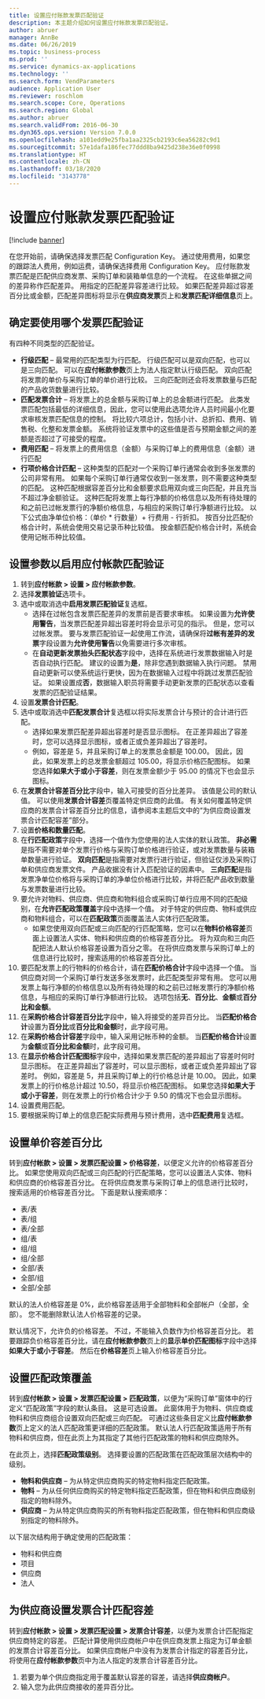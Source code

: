 ```yaml
---
title: 设置应付账款发票匹配验证
description: 本主题介绍如何设置应付帐款发票匹配验证。
author: abruer
manager: AnnBe
ms.date: 06/26/2019
ms.topic: business-process
ms.prod: ''
ms.service: dynamics-ax-applications
ms.technology: ''
ms.search.form: VendParameters
audience: Application User
ms.reviewer: roschlom
ms.search.scope: Core, Operations
ms.search.region: Global
ms.author: abruer
ms.search.validFrom: 2016-06-30
ms.dyn365.ops.version: Version 7.0.0
ms.openlocfilehash: a101edd9e25fba1aa2325cb2193c6ea56282c9d1
ms.sourcegitcommit: 57e1dafa186fec77ddd8ba9425d238e36e0f0998
ms.translationtype: HT
ms.contentlocale: zh-CN
ms.lasthandoff: 03/18/2020
ms.locfileid: "3143778"
---
```

# <a name="set-up-accounts-payable-invoice-matching-validation"></a>设置应付账款发票匹配验证

[!include [banner](../../includes/banner.md)]

在您开始前，请确保选择发票匹配 Configuration Key。 通过使用费用，如果您的跟踪法人费用，例如运费，请确保选择费用 Configuration Key。  应付账款发票匹配是匹配供应商发票、采购订单和装箱单信息的一个流程。 在这些单据之间的差异称作匹配差异。 用指定的匹配差异容差进行比较。 如果匹配差异超过容差百分比或金额，匹配差异图标将显示在**供应商发票**页上和**发票匹配详细信息**页上。

## <a name="determine-which-invoice-matching-validation-to-use"></a>确定要使用哪个发票匹配验证
有四种不同类型的匹配验证。 

- **行级匹配** – 最常用的匹配类型为行匹配。 行级匹配可以是双向匹配，也可以是三向匹配。 可以在**应付帐款参数**页上为法人指定默认行级匹配。 双向匹配将发票的单价与采购订单的单价进行比较。 三向匹配则还会将发票数量与匹配的产品收货数量进行比较。
- **匹配发票合计** – 将发票上的总金额与采购订单上的总金额进行匹配。 此类发票匹配包括最低的详细信息，因此，您可以使用此选项允许人员时间最小化要求审核发票匹配信息的控制。 将比较六项总计，包括小计、总折扣、费用、销售税、化整和发票金额。 系统将验证发票中的这些值是否与预期金额之间的差额是否超过了可接受的程度。
- **费用匹配** – 将发票上的费用信息（金额）与采购订单上的费用信息（金额）进行匹配
- **行项价格合计匹配** – 这种类型的匹配对一个采购订单行通常会收到多张发票的公司非常有用。 如果每个采购订单行通常仅收到一张发票，则不需要这种类型的匹配。 这种匹配根据容差百分比和金额要求启用双向或三向匹配，并且充当不超过净金额验证。  这种匹配将发票上每行净额的价格信息以及所有待处理的和之前已过帐发票行的净额价格信息，与相应的采购订单行净额进行比较。 以下公式由净单位价格：（单价 * 行数量）+ 行费用 - 行折扣。 按百分比匹配价格合计时，系统会使用交易记录币种比较值。 按金额匹配价格合计时，系统会使用记帐币种比较值。

## <a name="set-up-parameters-to-enable-invoice-matching-validation"></a>设置参数以启用应付帐款匹配验证
1. 转到**应付帐款 > 设置 > 应付帐款参数**。
2. 选择**发票验证**选项卡。
3. 选中或取消选中**启用发票匹配验证**复选框。
    * 选择在过帐包含发票匹配差异的发票前是否要求审核。 如果设置为**允许使用警告**，当发票匹配差异超出容差时将会显示可见的指示。 但是，您可以过帐发票。 要与发票匹配验证一起使用工作流，请确保将**过帐有差异的发票**字段设置为**允许使用警告**以免需要进行多次审核。  
    * 在**自动更新发票抬头匹配状态**字段中，选择在系统进行发票数据输入时是否自动执行匹配。 建议的设置为**是**，除非您遇到数据输入执行问题。 禁用自动更新可以使系统运行更快，因为在数据输入过程中将跳过发票匹配验证。 如果设置成**否**，数据输入职员将需要手动更新发票的匹配状态以查看发票的匹配验证结果。  
4. 设置**发票合计匹配**。
5. 选中或取消选中**匹配发票合计**复选框以将实际发票合计与预计的合计进行匹配。
    * 选择如果发票匹配差异超出容差时是否显示图标。 在正差异超出了容差时，您可以选择显示图标，或者正或负差异超出了容差时。  
    * 例如，容差是 5，并且采购订单上的发票总金额是 100.00。 因此，因此，如果发票上的总发票金额超过 105.00，将显示价格匹配图标。 如果您选择**如果大于或小于容差**，则在发票金额少于 95.00 的情况下也会显示图标。  
6. 在**发票合计容差百分比**字段中，输入可接受的百分比差异。 该值是公司的默认值。 可以使用**发票合计容差**页覆盖特定供应商的此值。 有关如何覆盖特定供应商的发票合计容差百分比的信息，请参阅本主题后文中的“为供应商设置发票合计匹配容差”部分。
7. 设置**价格和数量匹配**。
8. 在**行匹配政策**字段中，选择一个值作为您使用的法人实体的默认政策。 **非必需**是指不需要对单个发票行价格与采购订单价格进行验证，或对发票数量与装箱单数量进行验证。 **双向匹配**是指需要对发票行进行验证，但验证仅涉及采购订单和供应商发票文件。 产品收据没有计入匹配验证的因素中。 **三向匹配**是指发票净单位价格将与采购订单的净单位价格进行比较，并将匹配产品收到数量与发票数量进行比较。
9. 要允许对物料、供应商、供应商和物料组合或采购订单行应用不同的匹配级别，在**允许匹配政策覆盖**字段中选择一个值。 对于特定的供应商、物料或供应商和物料组合，可以在**匹配政策**页面覆盖法人实体行匹配政策。
    * 如果您使用双向匹配或三向匹配的行匹配策略，您可以在**物料价格容差**页面上设置法人实体、物料和供应商的价格容差百分比。 将为双向和三向匹配把法人默认价格容差设置为百分之零。 在将供应商发票与采购订单上的信息进行比较时，搜索适用的价格容差百分比。   
10. 要匹配发票上的行物料的价格合计，请在**匹配价格合计**字段中选择一个值。 当供应商对同一个采购订单行发送多张发票时，此匹配类型非常有用。 您可以用发票上每行净额的价格信息以及所有待处理的和之前已过帐发票行的净额价格信息，与相应的采购订单行净额进行比较。  选项包括**无**、**百分比**、**金额**或**百分比和金额**。
11. 在**采购价格合计容差百分比**字段中，输入将接受的差异百分比。 当**匹配价格合计**设置为**百分比**或**百分比和金额**时，此字段可用。
12. 在**采购价格合计容差**字段中，输入采用记帐币种的金额。 当**匹配价格合计**设置为**金额**或**百分比和金额**时，此字段可用。
13. 在**显示价格合计匹配图标**字段中，选择如果发票匹配的差异超出了容差时何时显示图标。 在正差异超出了容差时，可以显示图标，或者正或负差异超出了容差时。
例如，容差是 5，并且采购订单上的行价格总计是 10.00。 因此，如果发票上的行价格总计超过 10.50，将显示价格匹配图标。 如果您选择**如果大于或小于容差**，则在发票上的行价格合计少于 9.50 的情况下也会显示图标。
13. 设置费用匹配。
14. 要根据采购订单上的信息匹配实际费用与预计费用，选中**匹配费用**复选框。

## <a name="set-up-unit-price-tolerance-percentages"></a>设置单价容差百分比
转到**应付帐款 > 设置 > 发票匹配设置 > 价格容差**，以便定义允许的价格容差百分比。 如果您使用双向匹配或三向匹配的行匹配策略，您可以设置法人实体、物料和供应商的价格容差百分比。 在将供应商发票与采购订单上的信息进行比较时，搜索适用的价格容差百分比。 下面是默认搜索顺序：
* 表/表
* 表/组
* 表/全部
* 组/表
* 组/组
* 组/全部
* 全部/表
* 全部/组
* 全部/全部

默认的法人价格容差是 0%，此价格容差适用于全部物料和全部帐户（全部，全部）。 您不能删除默认法人价格容差的记录。

默认情况下，允许负的价格容差。 不过，不能输入负数作为价格容差百分比。 若要跟踪负价格容差百分比，请在**应付帐款参数**页上的**显示单价匹配图标**字段中选择**如果大于或小于容差**。 然后在**价格容差**页上输入价格容差百分比。

## <a name="set-up-matching-policy-override"></a>设置匹配政策覆盖

转到**应付帐款 > 设置 > 发票匹配设置 > 匹配政策**，以便为“采购订单”窗体中的行定义“匹配政策”字段的默认条目。 这是可选设置。 此窗体用于为物料、供应商或物料和供应商组合设置双向匹配或三向匹配。 可通过这些条目定义比**应付帐款参数**页上定义的法人匹配政策更详细的匹配政策。 默认法人行匹配政策适用于所有物料和供应商，但在此页上为其指定了其他行匹配政策的物料和供应商除外。

在此页上，选择**匹配政策级别**。 选择要设置的匹配政策在匹配政策层次结构中的级别。

- **物料和供应商** – 为从特定供应商购买的特定物料指定匹配政策。
- **物料** – 为从任何供应商购买的特定物料指定匹配政策，但在物料和供应商级别指定的物料除外。
- **供应商** – 为从特定供应商购买的所有物料指定匹配政策，但在物料和供应商级别指定的物料除外。
  
以下层次结构用于确定使用的匹配政策：
  *  物料和供应商
  *  项目
  *  供应商
  *  法人
  
## <a name="set-up-invoice-totals-matching-tolerance-for-vendors"></a>为供应商设置发票合计匹配容差

转到**应付帐款 > 设置 > 发票匹配设置 > 发票合计容差**，以便为发票合计匹配指定供应商特定的容差。 匹配计算使用供应商帐户中在供应商发票上指定为订单金额的发票合计容差百分比。 如果供应商帐户中没有为发票合计指定的容差百分比，将使用在**应付帐款参数**页中为法人指定的发票合计容差百分比。

1. 若要为单个供应商指定用于覆盖默认容差的容差，请选择**供应商帐户**。
2. 输入您为此供应商接收的差异百分比。
